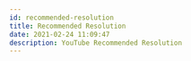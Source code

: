 ```yaml
---
id: recommended-resolution
title: Recommended Resolution
date: 2021-02-24 11:09:47
description: YouTube Recommended Resolution
---
```

